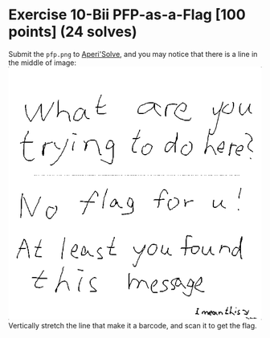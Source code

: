 # Exercise 10-Bii PFP-as-a-Flag [100 points] (24 solves)
Submit the `pfp.png` to [Aperi'Solve](https://www.aperisolve.com/), and you may notice that there is a line in the middle of image:
![img.png](img.png)
Vertically stretch the line that make it a barcode, and scan it to get the flag.